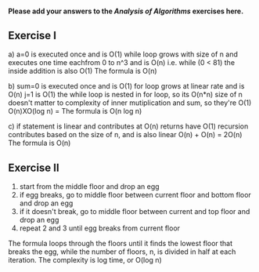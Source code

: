 #### Please add your answers to the **_Analysis of Algorithms_** exercises here.

## Exercise I

a)
a=0 is executed once and is O(1)
while loop grows with size of n and executes one time eachfrom 0 to n^3 and is O(n)
i.e. while (0 < 81)
the inside addition is also O(1)
The formula is O(n)

b)
sum=0 is executed once and is O(1)
for loop grows at linear rate and is O(n)
j=1 is O(1)
the while loop is nested in for loop, so its O(n\*n)
size of n doesn't matter to complexity of inner mutiplication and sum, so they're O(1)
O(n)XO(log n) =
The formula is O(n log n)

c)
if statement is linear and contributes at O(n)
returns have O(1)
recursion contributes based on the size of n, and is also linear
O(n) + O(n) = 2O(n)
The formula is O(n)

## Exercise II

1. start from the middle floor and drop an egg
2. if egg breaks, go to middle floor between current floor and bottom floor and drop an egg
3. if it doesn't break, go to middle floor between current and top floor and drop an egg
4. repeat 2 and 3 until egg breaks from current floor

The formula loops through the floors until it finds the lowest floor that breaks the egg, while the number of floors, n, is divided in half at each iteration. The complexity is log time, or O(log n)
